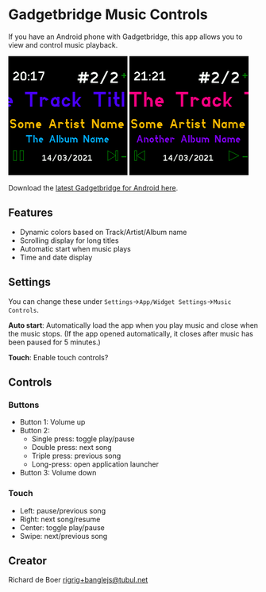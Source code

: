 # Gadgetbridge Music Controls

If you have an Android phone with Gadgetbridge, this app allows you to view
and control music playback.

![Screenshot: playing](screenshot.png) ![Screenshot: paused](screenshot_2.png)

Download the [latest Gadgetbridge for Android here](https://f-droid.org/packages/nodomain.freeyourgadget.gadgetbridge/).

## Features

* Dynamic colors based on Track/Artist/Album name
* Scrolling display for long titles
* Automatic start when music plays
* Time and date display

## Settings

You can change these under `Settings`->`App/Widget Settings`->`Music Controls`.

**Auto start**: 
Automatically load the app when you play music and close when the music stops.
(If the app opened automatically, it closes after music has been paused for 5 minutes.)

**Touch**:
Enable touch controls?

## Controls

### Buttons
* Button 1: Volume up
* Button 2: 
  - Single press: toggle play/pause 
  - Double press: next song
  - Triple press: previous song
  - Long-press: open application launcher 
* Button 3: Volume down

### Touch
* Left: pause/previous song
* Right: next song/resume
* Center: toggle play/pause
* Swipe: next/previous song

## Creator

Richard de Boer <rigrig+banglejs@tubul.net>
